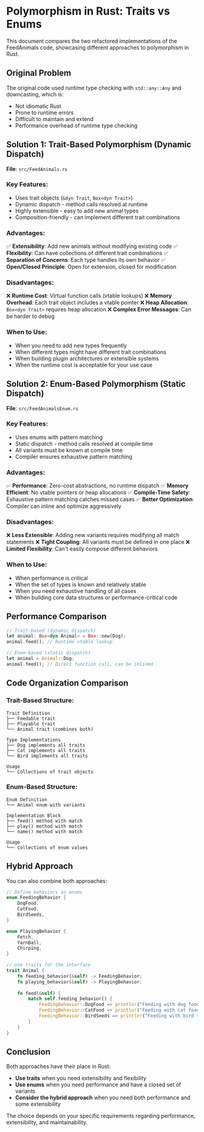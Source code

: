 # Polymorphism in Rust: Traits vs Enums

This document compares the two refactored implementations of the FeedAnimals code, showcasing different approaches to polymorphism in Rust.

## Original Problem

The original code used runtime type checking with `std::any::Any` and downcasting, which is:
- Not idiomatic Rust
- Prone to runtime errors
- Difficult to maintain and extend
- Performance overhead of runtime type checking

## Solution 1: Trait-Based Polymorphism (Dynamic Dispatch)

**File**: `src/FeedAnimals.rs`

### Key Features:
- Uses trait objects (`&dyn Trait`, `Box<dyn Trait>`)
- Dynamic dispatch - method calls resolved at runtime
- Highly extensible - easy to add new animal types
- Composition-friendly - can implement different trait combinations

### Advantages:
✅ **Extensibility**: Add new animals without modifying existing code
✅ **Flexibility**: Can have collections of different trait combinations
✅ **Separation of Concerns**: Each type handles its own behavior
✅ **Open/Closed Principle**: Open for extension, closed for modification

### Disadvantages:
❌ **Runtime Cost**: Virtual function calls (vtable lookups)
❌ **Memory Overhead**: Each trait object includes a vtable pointer
❌ **Heap Allocation**: `Box<dyn Trait>` requires heap allocation
❌ **Complex Error Messages**: Can be harder to debug

### When to Use:
- When you need to add new types frequently
- When different types might have different trait combinations
- When building plugin architectures or extensible systems
- When the runtime cost is acceptable for your use case

## Solution 2: Enum-Based Polymorphism (Static Dispatch)

**File**: `src/FeedAnimalsEnum.rs`

### Key Features:
- Uses enums with pattern matching
- Static dispatch - method calls resolved at compile time
- All variants must be known at compile time
- Compiler ensures exhaustive pattern matching

### Advantages:
✅ **Performance**: Zero-cost abstractions, no runtime dispatch
✅ **Memory Efficient**: No vtable pointers or heap allocations
✅ **Compile-Time Safety**: Exhaustive pattern matching catches missed cases
✅ **Better Optimization**: Compiler can inline and optimize aggressively

### Disadvantages:
❌ **Less Extensible**: Adding new variants requires modifying all match statements
❌ **Tight Coupling**: All variants must be defined in one place
❌ **Limited Flexibility**: Can't easily compose different behaviors

### When to Use:
- When performance is critical
- When the set of types is known and relatively stable
- When you need exhaustive handling of all cases
- When building core data structures or performance-critical code

## Performance Comparison

```rust
// Trait-based (dynamic dispatch)
let animal: Box<dyn Animal> = Box::new(Dog);
animal.feed(); // Runtime vtable lookup

// Enum-based (static dispatch)
let animal = Animal::Dog;
animal.feed(); // Direct function call, can be inlined
```

## Code Organization Comparison

### Trait-Based Structure:
```
Trait Definition
├── Feedable trait
├── Playable trait
└── Animal trait (combines both)

Type Implementations
├── Dog implements all traits
├── Cat implements all traits
└── Bird implements all traits

Usage
└── Collections of trait objects
```

### Enum-Based Structure:
```
Enum Definition
└── Animal enum with variants

Implementation Block
├── feed() method with match
├── play() method with match
└── name() method with match

Usage
└── Collections of enum values
```

## Hybrid Approach

You can also combine both approaches:

```rust
// Define behaviors as enums
enum FeedingBehavior {
    DogFood,
    CatFood,
    BirdSeeds,
}

enum PlayingBehavior {
    Fetch,
    YarnBall,
    Chirping,
}

// Use traits for the interface
trait Animal {
    fn feeding_behavior(&self) -> FeedingBehavior;
    fn playing_behavior(&self) -> PlayingBehavior;
    
    fn feed(&self) {
        match self.feeding_behavior() {
            FeedingBehavior::DogFood => println!("Feeding with dog food"),
            FeedingBehavior::CatFood => println!("Feeding with cat food"),
            FeedingBehavior::BirdSeeds => println!("Feeding with bird seeds"),
        }
    }
}
```

## Conclusion

Both approaches have their place in Rust:

- **Use traits** when you need extensibility and flexibility
- **Use enums** when you need performance and have a closed set of variants
- **Consider the hybrid approach** when you need both performance and some extensibility

The choice depends on your specific requirements regarding performance, extensibility, and maintainability.
